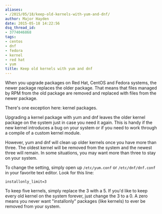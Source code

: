 ```yaml
---
aliases:
- /2015/05/18/keep-old-kernels-with-yum-and-dnf/
author: Major Hayden
date: 2015-05-18 14:22:56
dsq_thread_id:
- 3774046868
tags:
- centos
- dnf
- fedora
- kernel
- red hat
- yum
title: Keep old kernels with yum and dnf
---
```


When you upgrade packages on Red Hat, CentOS and Fedora systems, the newer package replaces the older package. That means that files managed by RPM from the old package are removed and replaced with files from the newer package.

There's one exception here: kernel packages.

Upgrading a kernel package with yum and dnf leaves the older kernel package on the system just in case you need it again. This is handy if the new kernel introduces a bug on your system or if you need to work through a compile of a custom kernel module.

However, yum and dnf will clean up older kernels once you have more than three. The oldest kernel will be removed from the system and the newest three will remain. In some situations, you may want more than three to stay on your system.

To change the setting, simply open up `/etc/yum.conf` or `/etc/dnf/dnf.conf` in your favorite text editor. Look for this line:

```
installonly_limit=3
```


To keep five kernels, simply replace the 3 with a 5. If you'd like to keep every old kernel on the system forever, just change the 3 to a 0. A zero means you never want "installonly" packages (like kernels) to ever be removed from your system.